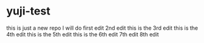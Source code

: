 # yuji-test
this is just a new repo
I will do first edit
2nd edit
this is the 3rd edit
this is the 4th edit
this is the 5th edit
this is the 6th edit
7th edit
8th edit

